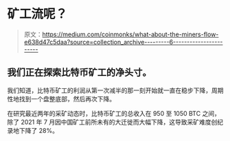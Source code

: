 # 矿工流呢？

> 原文：<https://medium.com/coinmonks/what-about-the-miners-flow-e638d47c5daa?source=collection_archive---------6----------------------->

## 我们正在探索比特币矿工的净头寸。

我们知道，比特币矿工的利润从第一次减半的那一刻开始就一直在稳步下降，周期性地找到一个盘整底部，然后再次下降。

在研究最近两年的采矿动态时，比特币矿工的总收入在 950 至 1050 BTC 之间，除了 2021 年 7 月因中国矿工前所未有的大迁徙而大幅下降，这导致采矿难度创纪录地下降了 28%。